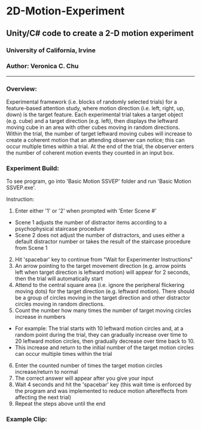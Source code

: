 # 2D-Motion-Experiment
## Unity/C# code to create a 2-D motion experiment
### University of California, Irvine

### Author: Veronica C. Chu

----

### Overview:
Experimental framework (i.e. blocks of randomly selected trials) for a feature-based attention study, where motion direction (i.e. left, right, up, down) is the target feature. Each experimental trial takes a target object (e.g. cube) and a target direction (e.g. left), then displays the leftward moving cube in an area with other cubes moving in random directions. Within the trial, the number of target leftward moving cubes will increase to create a coherent motion that an attending observer can notice; this can occur multiple times within a trial. At the end of the trial, the observer enters the number of coherent motion events they counted in an input box.

### Experiment Build:
To see program, go into 'Basic Motion SSVEP' folder and run 'Basic Motion SSVEP.exe'.

Instruction:
1. Enter either '1' or '2' when prompted with 'Enter Scene #' 
- Scene 1 adjusts the number of distractor items according to a psychophysical staircase procedure
- Scene 2 does not adjust the number of distractors, and uses either a default distractor number or takes the result of the staircase procedure from Scene 1
2. Hit 'spacebar' key to continue from "Wait for Experimenter Instructions"
3. An arrow pointing to the target movement direction (e.g. arrow points left when target direction is leftward motion) will appear for 2 seconds, then the trial will automatically start
4. Attend to the central square area (i.e. ignore the peripheral flickering moving dots) for the target direction (e.g. leftward motion). There should be a group of circles moving in the target direction and other distractor circles moving in random directions.
5. Count the number how many times the number of target moving circles increase in numbers 
- For example: The trial starts with 10 leftward motion circles and, at a random point during the trial, they can gradually increase over time to 20 leftward motion circles, then gradually decrease over time back to 10.
- This increase and return to the initial number of the target motion circles can occur multiple times within the trial
6. Enter the counted number of times the target motion circles increase/return to normal
7. The correct answer will appear after you give your input
8. Wait 4 seconds and hit the 'spacebar' key (this wait time is enforced by the program and was implemented to reduce motion aftereffects from affecting the next trial)
9. Repeat the steps above until the end

### Example Clip:
